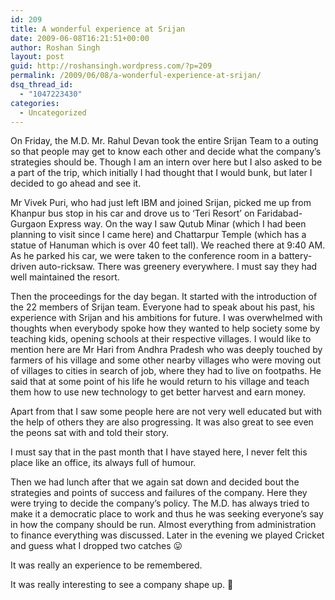 ```yaml
---
id: 209
title: A wonderful experience at Srijan
date: 2009-06-08T16:21:51+00:00
author: Roshan Singh
layout: post
guid: http://roshansingh.wordpress.com/?p=209
permalink: /2009/06/08/a-wonderful-experience-at-srijan/
dsq_thread_id:
  - "1047223430"
categories:
  - Uncategorized
---
```

On Friday, the M.D. Mr. Rahul Devan took the entire Srijan Team to a outing so that people may get to know each other and decide what the company&#8217;s strategies should be. Though I am an intern over here but I also asked to be a part of the trip, which initially I had thought that I would bunk, but later I decided to go ahead and see it. 

Mr Vivek Puri, who had just left IBM and joined Srijan, picked me up from Khanpur bus stop in his car and drove us to &#8216;Teri Resort&#8217; on Faridabad-Gurgaon Express way. On the way I saw Qutub Minar (which I had been planning to visit since I came here) and Chattarpur Temple (which has a statue of Hanuman which is over 40 feet tall). We reached there at 9:40 AM. As he parked his car, we were taken to the conference room in a battery-driven auto-ricksaw. There was greenery everywhere. I must say they had well maintained the resort. 

Then the proceedings for the day began. It started with the introduction of the 22 members of Srijan team. Everyone had to speak about his past, his experience with Srijan and his ambitions for future. I was overwhelmed with thoughts when everybody spoke how they wanted to help society some by teaching kids, opening schools at their respective villages. I would like to mention here are Mr Hari from Andhra Pradesh who was deeply touched by farmers of his village and some other nearby villages who were moving out of villages to cities in search of job, where they had to live on footpaths. He said that at some point of his life he would return to his village and teach them how to use new technology to get better harvest and earn money. 

Apart from that I saw some people here are not very well educated but with the help of others they are also progressing. It was also great to see even the peons sat with and told their story. 

I must say that in the past month that I have stayed here, I never felt this place like an office, its always full of humour. 

Then we had lunch after that we again sat down and decided bout the strategies and points of success and failures of the company. Here they were trying to decide the company&#8217;s policy. The M.D. has always tried to make it a democratic place to work and thus he was seeking everyone&#8217;s say in how the company should be run. Almost everything from administration to finance everything was discussed. Later in the evening we played Cricket and guess what I dropped two catches 😛

It was really an experience to be remembered.
  
It was really interesting to see a company shape up. 🙂